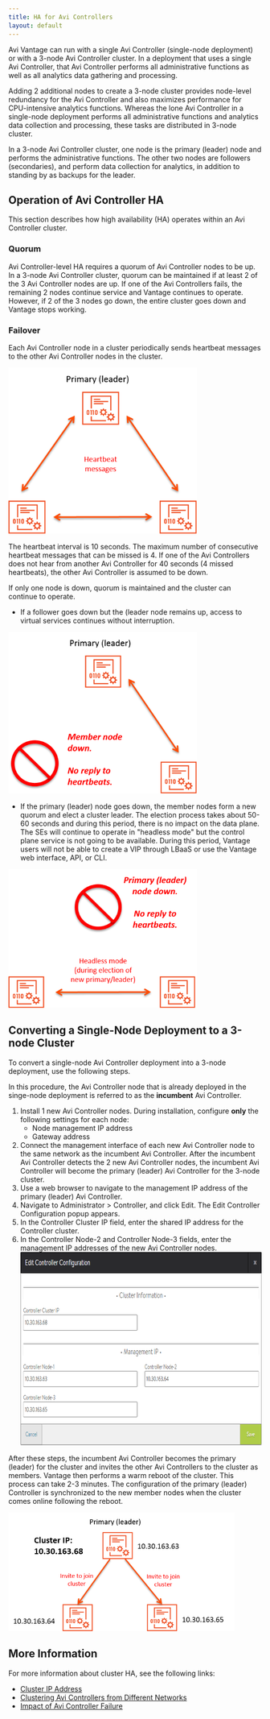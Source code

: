 ```yaml
---
title: HA for Avi Controllers
layout: default
---
```

Avi Vantage can run with a single Avi Controller (single-node deployment) or with a 3-node Avi Controller cluster. In a deployment that uses a single Avi Controller, that Avi Controller performs all administrative functions as well as all analytics data gathering and processing.

Adding 2 additional nodes to create a 3-node cluster provides node-level redundancy for the Avi Controller and also maximizes performance for CPU-intensive analytics functions. Whereas the lone Avi Controller in a single-node deployment performs all administrative functions and analytics data collection and processing, these tasks are distributed in 3-node cluster.

In a 3-node Avi Controller cluster, one node is the primary (leader) node and performs the administrative functions. The other two nodes are followers (secondaries), and perform data collection for analytics, in addition to standing by as backups for the leader.

## Operation of Avi Controller HA

This section describes how high availability (HA) operates within an Avi Controller cluster.

### Quorum

Avi Controller-level HA requires a quorum of Avi Controller nodes to be up. In a 3-node Avi Controller cluster, quorum can be maintained if at least 2 of the 3 Avi Controller nodes are up. If one of the Avi Controllers fails, the remaining 2 nodes continue service and Vantage continues to operate. However, if 2 of the 3 nodes go down, the entire cluster goes down and Vantage stops working.

### Failover

Each Avi Controller node in a cluster periodically sends heartbeat messages to the other Avi Controller nodes in the cluster.

<a href="img/admin-ctlr-cluster-heartbeats.png"><img class="alignnone size-full wp-image-5399" src="img/admin-ctlr-cluster-heartbeats.png" alt="admin-ctlr-cluster-heartbeats" width="375" height="330"></a>

The heartbeat interval is 10 seconds. The maximum number of consecutive heartbeat messages that can be missed is 4. If one of the Avi Controllers does not hear from another Avi Controller for 40 seconds (4 missed heartbeats), the other Avi Controller is assumed to be down.

If only one node is down, quorum is maintained and the cluster can continue to operate.

* If a follower goes down but the (leader node remains up, access to virtual services continues without interruption. 

<a href="img/admin-ctlr-cluster-heartbeats-missed-1.png"><img class="alignnone size-full wp-image-5405" src="img/admin-ctlr-cluster-heartbeats-missed-1.png" alt="admin-ctlr-cluster-heartbeats-missed" width="375" height="321"></a>

* If the primary (leader) node goes down, the member nodes form a new quorum and elect a cluster leader. The election process takes about 50-60 seconds and during this period, there is no impact on the data plane. The SEs will continue to operate in "headless mode" but the control plane service is not going to be available. During this period, Vantage users will not be able to create a VIP through LBaaS or use the Vantage web interface, API, or CLI. 

<a href="img/admin-ctlr-cluster-heartbeats-missed-headless-1.png"><img class="alignnone size-full wp-image-5406" src="img/admin-ctlr-cluster-heartbeats-missed-headless-1.png" alt="admin-ctlr-cluster-heartbeats-missed-headless" width="375" height="276"></a>

## Converting a Single-Node Deployment to a 3-node Cluster

To convert a single-node Avi Controller deployment into a 3-node deployment, use the following steps.

In this procedure, the Avi Controller node that is already deployed in the singe-node deployment is referred to as the **incumbent** Avi Controller.
<ol> 
 <li>Install 1 new Avi Controller nodes. During installation, configure <strong>only</strong> the following settings for each node: 
  <ul> 
   <li>Node management IP address</li> 
   <li>Gateway address</li> 
  </ul> </li> 
 <li>Connect the management interface of each new Avi Controller node to the same network as the incumbent Avi Controller. After the incumbent Avi Controller detects the 2 new Avi Controller nodes, the incumbent Avi Controller will become the primary (leader) Avi Controller for the 3-node cluster.</li> 
 <li>Use a web browser to navigate to the management IP address of the primary (leader) Avi Controller.</li> 
 <li>Navigate to Administrator &gt; Controller, and click Edit. The Edit Controller Configuration popup appears.</li> 
 <li>In the Controller Cluster IP field, enter the shared IP address for the Controller cluster.</li> 
 <li>In the Controller Node-2 and Controller Node-3 fields, enter the management IP addresses of the new Avi Controller nodes.<a href="img/admin-ctlr-cluster-info-3.png"><img class="alignnone size-full wp-image-5381" src="img/admin-ctlr-cluster-info-3.png" alt="admin-ctlr-cluster-info" width="767" height="384"></a></li> 
</ol> 

After these steps, the incumbent Avi Controller becomes the primary (leader) for the cluster and invites the other Avi Controllers to the cluster as members. Vantage then performs a warm reboot of the cluster. This process can take 2-3 minutes. The configuration of the primary (leader) Controller is synchronized to the new member nodes when the cluster comes online following the reboot.

<a href="img/admin-ctlr-cluster-topo-small-1.png"><img class="alignnone size-full wp-image-5396" src="img/admin-ctlr-cluster-topo-small-1.png" alt="admin-ctlr-cluster-topo-small" width="450" height="236"></a>

## More Information

For more information about cluster HA, see the following links:

* <a href="controller-cluster-ip">Cluster IP Address</a>
* <a href="clustering-controllers-from-different-networks">Clustering Avi Controllers from Different Networks</a>
* <a href="impact-of-a-controller-failure">Impact of Avi Controller Failure</a> 